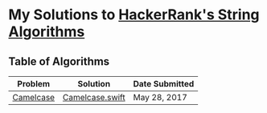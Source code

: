 # My Solutions to [HackerRank's String Algorithms](https://www.hackerrank.com/domains/algorithms/strings)
## Table of Algorithms
| Problem | Solution | Date Submitted |
| ------- | -------- | -------- |
| [Camelcase](https://www.hackerrank.com/challenges/camelcase) | [Camelcase.swift](Camelcase/Camelcase.swift) | May 28, 2017 |
